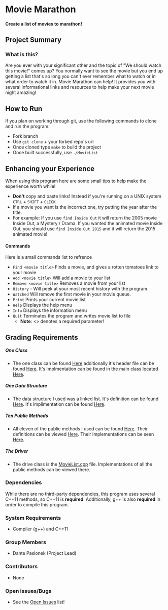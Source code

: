 # Movie Marathon
#### Create a list of movies to marathon!
## Project Summary
### What is this?
Are you ever with your significant other and the topic of "We should watch this movie!" comes up? You normally want to see the movie but you end up getting a list that's so long you can't ever remember what to watch or in what order to watch it in. Movie Marathon can help! It provides you with several informational links and resources to help make your next movie night amazing!

## How to Run
If you plan on working through git, use the following commands to clone and run the program:
* Fork branch
* Use `git clone` + your forked repo's url 
* Once cloned type `make` to build the project
* Once built successfully, use `./MovieList`

## Enhancing your Experience
When using this program here are some small tips to help make the experience worth while!
* **Don't** copy and paste links! Instead if you're running on a UNIX system `CTRL` + `SHIFT` + `CLICK`
* If a movie you want is the incorrect one, try putting the year after the title.
 * For example: If you use `find Inside Out` it will return the 2005 movie Inside Out, a Mystery / Drama. If you wanted the animated movie Inside Out, you should use `find Inside Out 2015` and it will return the 2015 animated movie!

#### Commands
Here is a small commands list to refrence
* `Find <movie title>` Finds a movie, and gives a rotten tomatoes link to your movie
* `Add <movie title>` Will add a movie to your list
* `Remove <movie title>` Removes a movie from your list
* `History` - Will peek at your most recent history with the program.
* `Watched` Will remove the first movie in your movie queue.
* `Print` Prints your current movie list
* `Help` Displays the help menu
* `Info` Displays the information menu
* `Quit` Terminates the program and writes movie list to file
  * **Note**: <> denotes a required parameter!

## Grading Requirements

##### One Class
* The one class can be found [Here](https://github.com/Dpasi314/Pasionek_CSCI2270_FinalProject/blob/master/MovieHandler.cpp) additionally it's header file can be found [Here](https://github.com/Dpasi314/Pasionek_CSCI2270_FinalProject/blob/master/MovieHandler.h). It's implmentation can be found in the main class located [Here](https://github.com/Dpasi314/Pasionek_CSCI2270_FinalProject/blob/master/MovieList.cpp#L22).

##### One Data Structure
* The data structure I used was a linked list. It's definition can be found [Here](https://github.com/Dpasi314/Pasionek_CSCI2270_FinalProject/blob/master/MovieHandler.h#L12). It's implimentation can be found [Here](https://github.com/Dpasi314/Pasionek_CSCI2270_FinalProject/blob/master/MovieHandler.cpp).

##### Ten Public Methods
* All eleven of the public methods I used can be found [Here](https://github.com/Dpasi314/Pasionek_CSCI2270_FinalProject/blob/master/MovieHandler.h#L12). Their definitions can be viewed [Here](https://github.com/Dpasi314/Pasionek_CSCI2270_FinalProject/blob/master/MovieHandler.cpp). Their implementations can be seen [Here](https://github.com/Dpasi314/Pasionek_CSCI2270_FinalProject/blob/master/MovieList.cpp).

##### The Driver
* The drive class is the [MovieList.cpp](https://github.com/Dpasi314/Pasionek_CSCI2270_FinalProject/blob/master/MovieList.cpp) file. Implementations of all the public methods can be viewed there.

### Dependencies
While there are no third-party dependencies, this program uses several C++11 methods, so C++11 is **required**.
Additionally, g++ is also **required** in order to compile this program.

### System Requirements
* Compiler (g++) and C++11

### Group Members
* Dante Pasionek (Project Lead)

### Contributors
* None

### Open issues/Bugs
* See the [Open Issues](https://github.com/Dpasi314/Pasionek_CSCI2270_FinalProject/issues) list!
